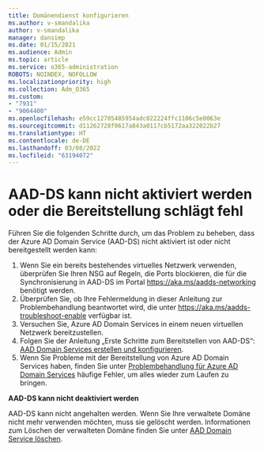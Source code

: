 ```yaml
---
title: Domänendienst konfigurieren
ms.author: v-smandalika
author: v-smandalika
manager: dansimp
ms.date: 01/15/2021
ms.audience: Admin
ms.topic: article
ms.service: o365-administration
ROBOTS: NOINDEX, NOFOLLOW
ms.localizationpriority: high
ms.collection: Adm_O365
ms.custom:
- "7931"
- "9004400"
ms.openlocfilehash: e59cc12705485954adc022224ffc1106c5e0063e
ms.sourcegitcommit: d11262728f0617a843a0117cb5172aa322022b27
ms.translationtype: HT
ms.contentlocale: de-DE
ms.lasthandoff: 03/08/2022
ms.locfileid: "63194072"
---
```

# <a name="unable-to-enable-aad-ds-or-deployment-is-failing"></a>AAD-DS kann nicht aktiviert werden oder die Bereitstellung schlägt fehl

Führen Sie die folgenden Schritte durch, um das Problem zu beheben, dass der Azure AD Domain Service (AAD-DS) nicht aktiviert ist oder nicht bereitgestellt werden kann:

1. Wenn Sie ein bereits bestehendes virtuelles Netzwerk verwenden, überprüfen Sie Ihren NSG auf Regeln, die Ports blockieren, die für die Synchronisierung in AAD-DS im Portal https://aka.ms/aadds-networking benötigt werden.
2. Überprüfen Sie, ob Ihre Fehlermeldung in dieser Anleitung zur Problembehandlung beantwortet wird, die unter   https://aka.ms/aadds-troubleshoot-enable verfügbar ist.
3. Versuchen Sie, Azure AD Domain Services in einem neuen virtuellen Netzwerk bereitzustellen.
4. Folgen Sie der Anleitung „Erste Schritte zum Bereitstellen von AAD-DS“: [AAD Domain Services erstellen und konfigurieren](https://docs.microsoft.com/azure/active-directory-domain-services/tutorial-create-instance).
5. Wenn Sie Probleme mit der Bereitstellung von Azure AD Domain Services haben, finden Sie unter [Problembehandlung für Azure AD Domain Services](https://docs.microsoft.com/azure/active-directory-domain-services/troubleshoot) häufige Fehler, um alles wieder zum Laufen zu bringen. 

**AAD-DS kann nicht deaktiviert werden**

AAD-DS kann nicht angehalten werden. Wenn Sie Ihre verwaltete Domäne nicht mehr verwenden möchten, muss sie gelöscht werden.
Informationen zum Löschen der verwalteten Domäne finden Sie unter [AAD Domain Service löschen](https://docs.microsoft.com/azure/active-directory-domain-services/delete-aadds).



